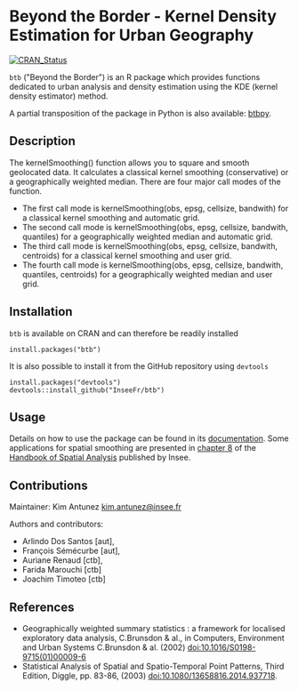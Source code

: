 # Beyond the Border - Kernel Density Estimation for Urban Geography 
[![CRAN_Status](http://www.r-pkg.org/badges/version/btb)](https://cran.r-project.org/package=btb)

`btb` ("Beyond the Border") is an R package which provides functions dedicated to urban analysis and density estimation using the KDE (kernel density estimator) method. 

A partial transposition of the package in Python is also available: [btbpy](https://github.com/InseeFrLab/btbpy).

## Description

 The kernelSmoothing() function allows you to square and smooth geolocated data. It calculates a classical kernel smoothing (conservative) or a geographically weighted median. There are four major call modes of the function. 

- The first call mode is kernelSmoothing(obs, epsg, cellsize, bandwith) for a classical kernel smoothing and automatic grid.
- The second call mode is kernelSmoothing(obs, epsg, cellsize, bandwith, quantiles) for a geographically weighted median and automatic grid.
- The third call mode is kernelSmoothing(obs, epsg, cellsize, bandwith, centroids) for a classical kernel smoothing and user grid.
- The fourth call mode is kernelSmoothing(obs, epsg, cellsize, bandwith, quantiles, centroids) for a geographically weighted median and user grid.

## Installation

`btb` is available on CRAN and can therefore be readily installed
```
install.packages("btb")
```

It is also possible to install it from the GitHub repository using `devtools`
```
install.packages("devtools")
devtools::install_github("InseeFr/btb")
```

## Usage 

Details on how to use the package can be found in its [documentation](man). Some applications for spatial smoothing are presented in [chapter 8](https://www.insee.fr/en/statistiques/fichier/3635545/imet131-l-chapitre-8.pdf) of the [Handbook of Spatial Analysis](https://www.insee.fr/en/information/3635545) published by Insee.

## Contributions

Maintainer: Kim Antunez <kim.antunez@insee.fr>

Authors and contributors:
- Arlindo Dos Santos [aut],
- François Sémécurbe [aut],
- Auriane Renaud [ctb],
- Farida Marouchi [ctb]
- Joachim Timoteo [ctb]

## References

- Geographically weighted summary statistics : a framework for localised exploratory data analysis, C.Brunsdon & al., in Computers, Environment and Urban Systems C.Brunsdon & al. (2002) [doi:10.1016/S0198-9715(01)00009-6](https://doi.org/10.1016/S0198-9715(01)00009-6) 
- Statistical Analysis of Spatial and Spatio-Temporal Point Patterns, Third Edition, Diggle, pp. 83-86, (2003) [doi:10.1080/13658816.2014.937718](https://doi.org/10.1080/13658816.2014.937718).
